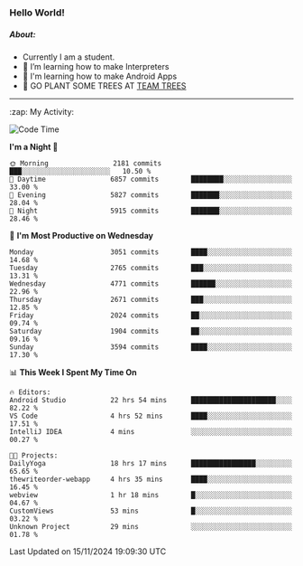 ### Hello World!

##### About:
- Currently I am a student.
- 🌱 I’m learning how to make Interpreters
- 🌱 I'm learning how to make Android Apps
- 🌱 GO PLANT SOME TREES AT [TEAM TREES](https://teamtrees.org/)

---
  <summary>:zap: My Activity:</summary>
  
<!--START_SECTION:waka-->
![Code Time](http://img.shields.io/badge/Code%20Time-1%2C590%20hrs%2046%20mins-blue)

**I'm a Night 🦉** 

```text
🌞 Morning                2181 commits        ███░░░░░░░░░░░░░░░░░░░░░░   10.50 % 
🌆 Daytime                6857 commits        ████████░░░░░░░░░░░░░░░░░   33.00 % 
🌃 Evening                5827 commits        ███████░░░░░░░░░░░░░░░░░░   28.04 % 
🌙 Night                  5915 commits        ███████░░░░░░░░░░░░░░░░░░   28.46 % 
```
📅 **I'm Most Productive on Wednesday** 

```text
Monday                   3051 commits        ████░░░░░░░░░░░░░░░░░░░░░   14.68 % 
Tuesday                  2765 commits        ███░░░░░░░░░░░░░░░░░░░░░░   13.31 % 
Wednesday                4771 commits        ██████░░░░░░░░░░░░░░░░░░░   22.96 % 
Thursday                 2671 commits        ███░░░░░░░░░░░░░░░░░░░░░░   12.85 % 
Friday                   2024 commits        ██░░░░░░░░░░░░░░░░░░░░░░░   09.74 % 
Saturday                 1904 commits        ██░░░░░░░░░░░░░░░░░░░░░░░   09.16 % 
Sunday                   3594 commits        ████░░░░░░░░░░░░░░░░░░░░░   17.30 % 
```


📊 **This Week I Spent My Time On** 

```text
🔥 Editors: 
Android Studio           22 hrs 54 mins      █████████████████████░░░░   82.22 % 
VS Code                  4 hrs 52 mins       ████░░░░░░░░░░░░░░░░░░░░░   17.51 % 
IntelliJ IDEA            4 mins              ░░░░░░░░░░░░░░░░░░░░░░░░░   00.27 % 

🐱‍💻 Projects: 
DailyYoga                18 hrs 17 mins      ████████████████░░░░░░░░░   65.65 % 
thewriteorder-webapp     4 hrs 35 mins       ████░░░░░░░░░░░░░░░░░░░░░   16.45 % 
webview                  1 hr 18 mins        █░░░░░░░░░░░░░░░░░░░░░░░░   04.67 % 
CustomViews              53 mins             █░░░░░░░░░░░░░░░░░░░░░░░░   03.22 % 
Unknown Project          29 mins             ░░░░░░░░░░░░░░░░░░░░░░░░░   01.78 % 
```


 Last Updated on 15/11/2024 19:09:30 UTC
<!--END_SECTION:waka-->
